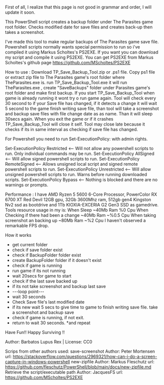 First of all, I realize that this page is not good in grammar and order, I will update it soon.

This PowerShell script creates a backup folder under The Parasites game root folder.
Checks modified date for save files and creates back-up then takes a screenshot.

I've made this tool to make regular backups of The Parasites game save file.
Powershell scripts normally wants special permission to run so i've compiled it using Markus Scholtes's PS2EXE.
If you want you can download my script and compile it using PS2EXE.
You can get PS2EXE from Markus Scholtes's github page https://github.com/MScholtes/PS2EXE

How to use :
Download TP_Save_Backup_Tool.zip or .ps1 file.
Copy ps1 file or extract zip file to The Parasites game's root folder where TheParasites.exe is.
run TP_Save_Backup_Tool.exe it will run TheParasites.exe , create "SaveBackups" folder under Parasites game's root folder and make first backup.
If you start TP_Save_Backup_Tool when game is already running it wont try o run game again.
Tool will check every 30 second to if your Save file has changed, if it detects a change it will wait 5 second to the game finish writing save file, than tool will take a screenshot and backup save files with file change date as as name. Than it will sleep 30secs again.
When you exit the game or if it crashes TP_Save_Backup_Tool will close it self. Tool may close late because it checks if its in same interval as checking if save file has changed.

For Powershell you need to run Set-ExecutionPolicy: with admin rights.

  Set-ExecutionPolicy Restricted <-- Will not allow any powershell scripts to run.  Only individual commands may be run.
  Set-ExecutionPolicy AllSigned <-- Will allow signed powershell scripts to run.
  Set-ExecutionPolicy RemoteSigned <-- Allows unsigned local script and signed remote powershell scripts to run.
  Set-ExecutionPolicy Unrestricted <-- Will allow unsigned powershell scripts to run.  Warns before running downloaded scripts.
  Set-ExecutionPolicy Bypass <-- Nothing is blocked and there are no warnings or prompts.

Performance : 
I have AMD Ryzen 5 5600 6-Core Processor, PowerColor RX 6700 XT Red Devil 12GB gpu, 32Gb 3600Mhz ram, 512gb gen4 Kingston Nv2 ssd as bootdrive and 1Tb KIOXIA-EXCERIA G2 Gen3 SSD as gamedrive.
Tools resource usage in my is:
When Sleep ~40Mb Ram %0 Cpu
When Checking if there had been a change ~40Mb Ram ~%0.5 Cpu
When taking screenshot an backing up ~80Mb Ram ~%2 Cpu
I haven't observed a remarkable FPS drop.

How it works 
* get current folder
* check if save folder exist
* check if BackupFolder folder exist 
* create BackupFolder folder if it doesn't exist 
* check if game is running
* run game if its not running
* wait 20secs for game to start
* check if the last save backed up
* if its not take screenshot and backup last save
* ---loop point---
* wait 30 seconds
* Check Save file's last modified date
* if its new wait 5 secs to give time to game to finish writing save file. take a screenshot and backup save
* check if game is running, if not exit.
* return to wait 30 seconds.
*and repeat

Have Fun!! Happy Surviving !!

Author: Barbatos Lupus Rex | License: CC0

Scrips from other authors used:
save-screenshot Author: Peter Mortensen url: https://stackoverflow.com/questions/2969321/how-can-i-do-a-screen-capture-in-windows-powershell
new-zipfile  Author: Markus Fleschutz url: https://github.com/fleschutz/PowerShell/blob/main/docs/new-zipfile.md
Retrieve the script/executable path Author: JacquesFS url: https://github.com/MScholtes/PS2EXE
